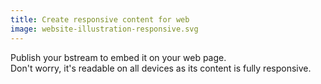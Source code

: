 ```yaml
---
title: Create responsive content for web
image: website-illustration-responsive.svg
---
```


Publish your bstream to embed it on your web page.
<br />
Don't worry, it's readable on all devices as its content is fully responsive.